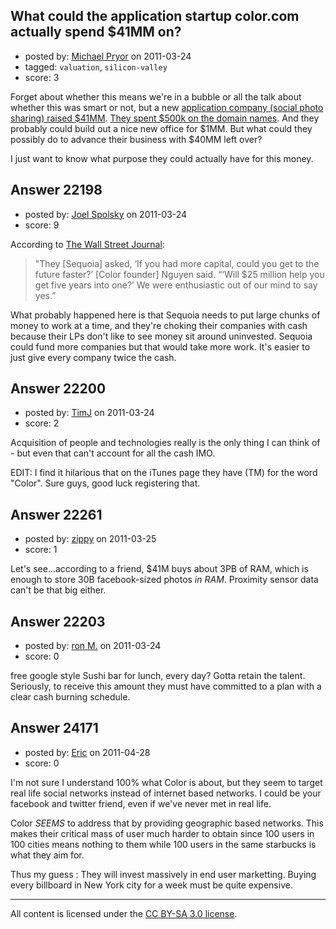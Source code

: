 ## What could the application startup color.com actually spend $41MM on?

- posted by: [Michael Pryor](https://stackexchange.com/users/-1/130-michael-pryor) on 2011-03-24
- tagged: `valuation`, `silicon-valley`
- score: 3

Forget about whether this means we're in a bubble or all the talk about whether this was smart or not, but a new [application company (social photo sharing) raised $41MM][1].  [They spent $500k on the domain names][2].  And they probably could build out a nice new office for $1MM.  But what could they possibly do to advance their business with $40MM left over?

I just want to know what purpose they could actually have for this money.


  [1]: http://techcrunch.com/2011/03/23/color-looks-to-reinvent-social-interaction-with-its-mobile-photo-app-and-41-million-in-funding/
  [2]: http://techcrunch.com/2011/03/24/color-com-was-acquired-for-350000-the-domain-name-that-is/


## Answer 22198

- posted by: [Joel Spolsky](https://stackexchange.com/users/-1/4335-joel-spolsky) on 2011-03-24
- score: 9

According to [The Wall Street Journal](http://blogs.wsj.com/venturecapital/2011/03/24/sequoia-to-color-labs-not-since-google-have-we-seen-this/):

> "They [Sequoia] asked, ‘If you had more capital, could you get to the future faster?’ [Color founder] Nguyen said. “‘Will $25 million help you get five years into one?’ We were enthusiastic out of our mind to say yes.”

What probably happened here is that Sequoia needs to put large chunks of money to work at a time, and they're choking their companies with cash because their LPs don't like to see money sit around uninvested. Sequoia could fund more companies but that would take more work. It's easier to just give every company twice the cash.


## Answer 22200

- posted by: [TimJ](https://stackexchange.com/users/-1/1172-timj) on 2011-03-24
- score: 2

Acquisition of people and technologies really is the only thing I can think of - but even that can't account for all the cash IMO.  


EDIT:
I find it hilarious that on the iTunes page they have (TM) for the word "Color".  Sure guys, good luck registering that. 




## Answer 22261

- posted by: [zippy](https://stackexchange.com/users/-1/7781-zippy) on 2011-03-25
- score: 1

Let's see...according to a friend, $41M buys about 3PB of RAM, which is enough to store 30B facebook-sized photos *in RAM*. Proximity sensor data can't be that big either.


## Answer 22203

- posted by: [ron M.](https://stackexchange.com/users/-1/2122-ron-m) on 2011-03-24
- score: 0

free google style Sushi bar for lunch, every day? Gotta retain the talent. Seriously, to receive this amount they must have committed to a plan with a clear cash burning schedule.


## Answer 24171

- posted by: [Eric](https://stackexchange.com/users/-1/10089-eric) on 2011-04-28
- score: 0

I'm not sure I understand 100% what Color is about, but they seem to target real life social networks instead of internet based networks. I could be your facebook and twitter friend, even if we've never met in real life.

Color _SEEMS_ to address that by providing geographic based networks. This makes their critical mass of user much harder to obtain since 100 users in 100 cities means nothing to them while 100 users in the same starbucks is what they aim for.

Thus my guess : They will invest massively in end user marketting. Buying every billboard in New York city for a week must be quite expensive.



---

All content is licensed under the [CC BY-SA 3.0 license](https://creativecommons.org/licenses/by-sa/3.0/).

